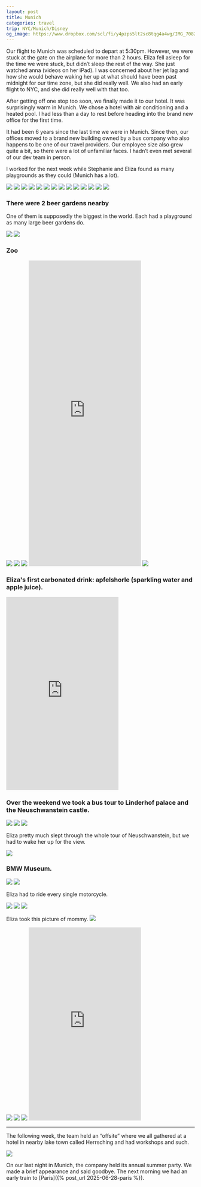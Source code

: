 ```yaml
---
layout: post
title: Munich
categories: travel
trip: NYC/Munich/Disney
og_image: https://www.dropbox.com/scl/fi/y4pzps5lt2sc8tqg4a4wg/IMG_7082.jpeg?rlkey=ps0q3vz395ncyz3irm8359pp6&st=m27od2gk&raw=1
---
```


Our flight to Munich was scheduled to depart at 5:30pm.
However, we were stuck at the gate on the airplane for more than 2 hours.
Eliza fell asleep for the time we were stuck, but didn’t sleep the rest of the way.
She just watched anna (videos on her iPad).
I was concerned about her jet lag and how she would behave waking her up at what should have been past midnight for our time zone, but she did really well.
We also had an early flight to NYC, and she did really well with that too.

After getting off one stop too soon, we finally made it to our hotel.
It was surprisingly warm in Munich.
We chose a hotel with air conditioning and a heated pool.
I had less than a day to rest before heading into the brand new office for the first time.

It had been 6 years since the last time we were in Munich.
Since then, our offices moved to a brand new building owned by a bus company who also happens to be one of our travel providers.
Our employee size also grew quite a bit, so there were a lot of unfamiliar faces.
I hadn’t even met several of our dev team in person.

I worked for the next week while Stephanie and Eliza found as many playgrounds as they could (Munich has a lot).

<img src="https://www.dropbox.com/scl/fi/00m5cg5edg3v2moh1y4bz/IMG_6890.jpeg?rlkey=qbsvquoavopwgeu9hv0q3fn2s&st=ocs2v2f5&raw=1">
<img src="https://www.dropbox.com/scl/fi/ewppxbyfkfl3vwi9rohji/IMG_6893.jpeg?rlkey=hc9pv1nlpxnc5x8ds587kh1ik&st=oqhjsu50&raw=1">
<img src="https://www.dropbox.com/scl/fi/kim4vqog8qo4hd3hogsfx/IMG_6898.jpeg?rlkey=xp3km5ov2q7tu632uv7x31pfb&st=6i36hikz&raw=1">
<img src="https://www.dropbox.com/scl/fi/6tjqp51wgy8q2k0jvqz3l/IMG_6916.jpeg?rlkey=wxsohuynvi2odo53x1k72wiz6&st=9wsiytzh&raw=1">
<img src="https://www.dropbox.com/scl/fi/25unbqs7yflhqnmq33x3c/IMG_6923.jpeg?rlkey=q02q37yd9aaibsynlhy89rdcq&st=bjgoqpww&raw=1">
<img src="https://www.dropbox.com/scl/fi/q45grt9tml2tziq7f3wpc/IMG_7073.jpeg?rlkey=xr5tiryuhue5134sht368h8ki&st=hi273269&raw=1">
<img src="https://www.dropbox.com/scl/fi/5ml4rc02kai2kkszqg5rk/IMG_7075.jpeg?rlkey=zhh2ho74yi1raifmp6dhjybcr&st=kk8s8ksw&raw=1">
<img src="https://www.dropbox.com/scl/fi/y4pzps5lt2sc8tqg4a4wg/IMG_7082.jpeg?rlkey=ps0q3vz395ncyz3irm8359pp6&st=m27od2gk&raw=1">
<img src="https://www.dropbox.com/scl/fi/2lhy6thtsz852yjomp3yp/IMG_7117.jpeg?rlkey=wfv1xeeb9tazirnmb3rnyfnb9&st=6rhab0tp&raw=1">
<img src="https://www.dropbox.com/scl/fi/77a3yymihowcdaji3iro2/IMG_7129.jpeg?rlkey=gnkuyikte6totrps0ck9d52af&st=dq221ns7&raw=1">
<img src="https://www.dropbox.com/scl/fi/6cat0qbzz4e2bfoh99ruk/IMG_7191.jpeg?rlkey=ntjkeax2yisg52omjok75jxyv&st=q25f8160&raw=1">
<img src="https://www.dropbox.com/scl/fi/atyf22qydccab3hd5vvx3/IMG_8800.jpeg?rlkey=yh59kxzg5axujpxpjty2c0r2c&st=xxskyi4n&raw=1">
<img src="https://www.dropbox.com/scl/fi/0nievpqzfwud5gf10fgy4/IMG_8831.jpeg?rlkey=6l69vpi8a5k9yza1v9aqnl8pw&st=s0cump39&raw=1">
<img src="https://www.dropbox.com/scl/fi/3wi18zuay5gy6j5zomx51/IMG_8843.jpeg?rlkey=37aif39o5p1r7lfg83ql4l9th&st=ntp311j3&raw=1">

### There were 2 beer gardens nearby

One of them is supposedly the biggest in the world.
Each had a playground as many large beer gardens do.

<img src="https://www.dropbox.com/scl/fi/86zg9qvm68wh7vk21vnxb/IMG_6863.jpeg?rlkey=s4jumntpfd10q449wqy302cad&st=dtpujayw&raw=1">
<img src="https://www.dropbox.com/scl/fi/0ji8gcbe22lloywsdttfa/IMG_6886.jpeg?rlkey=nok7hyxd9fhcpmjgsk6vcmlb3&st=xurgccpr&raw=1">

### Zoo

<img src="https://www.dropbox.com/scl/fi/3tvh8gbcmii1cj23a3g6d/IMG_6940.jpeg?rlkey=c33qyj0shx5jqui00bypqkqk4&st=2kgq5f8l&raw=1">
<img src="https://www.dropbox.com/scl/fi/iza8nnzon0r2rmtcmnqja/IMG_6968.jpeg?rlkey=z1nznrdpzlssiiwqf0otv95p6&st=w9vfe2qu&raw=1">
<img src="https://www.dropbox.com/scl/fi/s0cz296uzcfksf9ov7b3n/IMG_6950.jpeg?rlkey=hmi91ukdlmwzjgqwv9db3jgwo&st=9u7otk08&raw=1">
<iframe class="video" height="815" src="https://www.youtube.com/embed/cjz8rK7e96w?si=8Xc1dPp9IIjN5VKO" title="YouTube video player" frameborder="0" allow="accelerometer; autoplay; clipboard-write; encrypted-media; gyroscope; picture-in-picture; web-share" referrerpolicy="strict-origin-when-cross-origin" allowfullscreen></iframe>
<img src="https://www.dropbox.com/scl/fi/h8bc6xlml4lh5u1lwdatb/IMG_6986.jpeg?rlkey=6fw0djfndpmvhohycfqcibbwb&st=qfwx3ep1&raw=1">

### Eliza's first carbonated drink: apfelshorle (sparkling water and apple juice).

<iframe class="video" height="515" src="https://www.youtube.com/embed/wvi2NA9K9yg?si=kEtBfkkaXRvWavdl" title="YouTube video player" frameborder="0" allow="accelerometer; autoplay; clipboard-write; encrypted-media; gyroscope; picture-in-picture; web-share" referrerpolicy="strict-origin-when-cross-origin" allowfullscreen></iframe>

### Over the weekend we took a bus tour to Linderhof palace and the Neuschwanstein castle.

<img src="https://www.dropbox.com/scl/fi/pwlbxlo7wqgptf2gumuho/IMG_7008.jpeg?rlkey=n3vrmvte3me40vr43lo74j5zb&st=h30y7f9i&raw=1">
<img src="https://www.dropbox.com/scl/fi/jeh0xdl6cedoyaqa1lfsv/IMG_7020.jpeg?rlkey=u7dzj8qd8aqny0w7w3kh01uf6&st=mmo1ausf&raw=1">
<img src="https://www.dropbox.com/scl/fi/a0mo4c23hrdm1r5iyzxpd/IMG_7003.jpeg?rlkey=upjw6dw9ygwac6qidcuv9zvwf&st=0zxt8j34&raw=1">

Eliza pretty much slept through the whole tour of Neuschwanstein, but we had to wake her up for the view.

<img src="https://www.dropbox.com/scl/fi/sje4270at562oeojpfx3v/IMG_7032.jpeg?rlkey=9f8814pkb5r774g7pgi8latd0&st=mueybpqz&raw=1">

### BMW Museum.

<img src="https://www.dropbox.com/scl/fi/9tfmlltc4ncp5sxi2yfeo/IMG_7055.jpeg?rlkey=jvd967ufx6ocefupg8mzm112j&st=awg74h0v&raw=1">
<img src="https://www.dropbox.com/scl/fi/ifhtn0lbiui9voz2zlgrc/IMG_7056.jpeg?rlkey=u14a0kispa3zqs0ptwxxnoqog&st=sc2wjmf9&raw=1">

Eliza had to ride every single motorcycle.

<img src="https://www.dropbox.com/scl/fi/c3ykcvq1yxsknbnu857bk/IMG_7069.jpeg?rlkey=dqn0zv9k0dsdw4dmkt0mgi9yg&st=vqe8z4tc&raw=1">
<img src="https://www.dropbox.com/scl/fi/7sytcfvcqzhca08cag5i7/IMG_8816.jpeg?rlkey=l9qidbwxcefk25wp2u9uo9lnf&st=qfr0ghz2&raw=1">
<img src="https://www.dropbox.com/scl/fi/xdsx7zqmz5a42eg9e8p8t/IMG_8817.jpeg?rlkey=txeegcgxzea9aosvwpxt5yiwx&st=i3ppqjcu&raw=1">

Eliza took this picture of mommy.
<img src="https://www.dropbox.com/scl/fi/kh59qdughl1de2onyr0a9/IMG_8819.jpeg?rlkey=a1h7ood6kai7xqewze03hx15m&st=yvn7uejo&raw=1">

<img src="https://www.dropbox.com/scl/fi/6lqf3jnl0pgwzrq4mc6wi/IMG_8823.jpeg?rlkey=nj26cucd6yoz4yb7fky0daish&st=xg8fo8d5&raw=1">
<img src="https://www.dropbox.com/scl/fi/8bukxj7f1ip2ajb1ynn92/IMG_8824.jpeg?rlkey=0ti4hm9jhzgvyscivdnk0neid&st=040nz3df&raw=1">
<img src="https://www.dropbox.com/scl/fi/15o7fs09dfdqxq3ishtro/IMG_8829.jpeg?rlkey=y0tzy79zr36hxts9h0adiggg2&st=ny7g08dh&raw=1">

<iframe class="video" height="515" src="https://www.youtube.com/embed/nLu-9pJnz9Q?si=DUGJ6PqYtbmGTPPN" title="YouTube video player" frameborder="0" allow="accelerometer; autoplay; clipboard-write; encrypted-media; gyroscope; picture-in-picture; web-share" referrerpolicy="strict-origin-when-cross-origin" allowfullscreen></iframe>

---

The following week, the team held an “offsite” where we all gathered at a hotel in nearby lake town called Herrsching and had workshops and such.

<img src="https://www.dropbox.com/scl/fi/quyg1jllpvo31jeyvxc2q/IMG_8836.jpeg?rlkey=qecm4e5s7mpacn52vp8hq7slb&st=urzq427h&raw=1">

On our last night in Munich, the company held its annual summer party.
We made a brief appearance and said goodbye.
The next morning we had an early train to [Paris]({% post_url 2025-06-28-paris %}).
